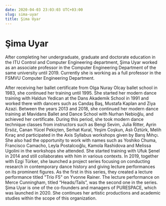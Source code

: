 ```yaml
---
date: 2020-04-03 23:03:03 UTC+03:00
slug: sima-uyar
title: Şima Uyar
---
```

# Şima Uyar

After completing her undergraduate, graduate and doctorate education
in the ITU Control and Computer Engineering department,
Şima Uyar worked as an associate professor
in the Computer Engineering Department of the same university until 2019.
Currently she is working as a full professor
in the FSMVU Computer Engineering Department.

After receiving her ballet certificate from Olga Nuray Olcay ballet school in 1983,
she continued her training until 1995.
She started her modern dance training with Haldun Yedican
at the Dans Akademik School in 1991 and worked there with dancers
such as Candaş Baş, Mustafa Kaplan and Ziya Azazi.
Between the years 2013 and 2018, she continued her modern dance training
at Mavidans Ballet and Dance School with Nurhan Nebioğlu,
and achieved her certificate.
During this period, she took modern dance technique classes
from instructors such as Bengi Sevim, Julia Ritter, Ayrin Ersöz,
Canan Yücel Pekiçten, Serhat Kural, Yeşim Coşkun, Aslı Öztürk, Melih Kıraç
and participated in the Axis Syllabus workshops given by Barış Mıhçı.
She also had the opportunity to work with names such as Yoshiko Chuma,
Francisco Camacho, Leyla Postalcıoğlu, Kamola Rashidova and Melissa Ugolini
in the workshops she attended.
She started training with Ufuk Şenel in 2014
and still collaborates with him in various contexts.
In 2019, together with Ezgi Türker, she launched a project series
focusing on conducting research in contemporary dance history
and giving lecture performances on its prominent figures.
As the first in this series, they created a lecture performance
titled "Trio F5" on Yvonne Rainer.
The lecture performance on Merce Cunningham, titled “Heads/Tails”,
was the second one in the series.
Şima Uyar is one of the co-founders and managers of PURESPACE,
which was launched in 2020.
She continues her artistic productions and academic studies
within the scope of this organization.
